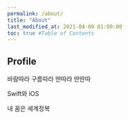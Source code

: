 ```yaml
---
permalink: /about/
title: "About"
last_modified_at: 2021-04-09 01:00:00
toc: true #Table of Contents
---
```


## Profile

바람따라 구름따라 딴따라 딴딴따

Swift와 iOS

내 꿈은 세계정복

